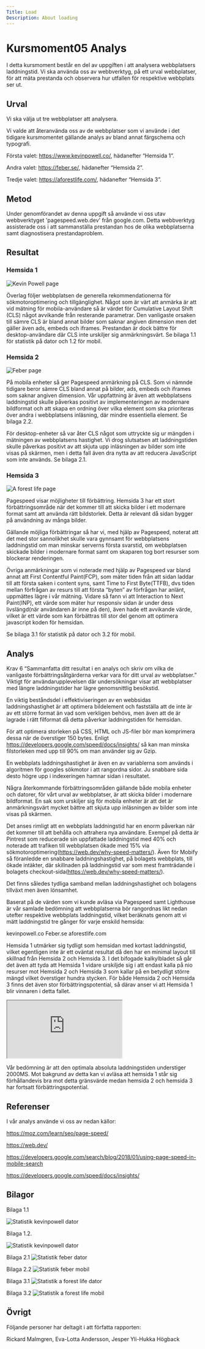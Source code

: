 ```yaml
---
Title: Load
Description: About loading
---
```


Kursmoment05 Analys
=======================

I detta kursmoment består en del av uppgiften i att analysera webbplatsers laddningstid.
Vi ska använda oss av webbverktyg, på ett urval webbplatser, för att mäta prestanda och observera hur utfallen för respektive webbplats ser ut.

Urval
-----------------------
Vi ska välja ut tre webbplatser att analysera.

Vi valde att återanvända oss av de webbplatser som vi använde i det tidigare kursmomentet gällande analys av bland annat färgschema och typografi.

Första valet: https://www.kevinpowell.co/, hädanefter “Hemsida 1”.

Andra valet: https://feber.se/, hädanefter “Hemsida 2”.

Tredje valet: https://aforestlife.com/, hädanefter “Hemsida 3”.
 

Metod
-----------------------

Under genomförandet av denna uppgift så använde vi oss utav webbverktyget 'pagespeed.web.dev' från google.com. Detta webbverktyg assisterade oss i att sammanställa prestandan hos de olika webbplatserna samt diagnostisera prestandaproblem.



Resultat
-----------------------

### Hemsida 1

<img class="analysis-img" src="%base_url%/image/hemsida1img.png&w=700&save-as=jpg" alt="Kevin Powell page">

Överlag följer webbplatsen de generella rekommendationerna för sökmotoroptimering och tillgänglighet. Något som är värt att anmärka är att vid mätning för mobila-användare så är värdet för Cumulative Layout Shift (CLS) något avvikande från resterande parametrar. Den vanligaste orsaken till sämre CLS är bland annat bilder som saknar angiven dimension men det gäller även ads, embeds och iframes. Prestandan är dock bättre för desktop-användare där CLS inte urskiljer sig anmärkningsvärt. Se bilaga 1.1 för statistik på dator och 1.2 för mobil.

### Hemsida 2

<img class="analysis-img" src="%base_url%/image/hemsida2img.png&w=700&save-as=jpg" alt="Feber page">

På mobila enheter så ger Pagespeed anmärkning på CLS. Som vi nämnde tidigare beror sämre CLS bland annat på bilder, ads, embeds och iframes som saknar angiven dimension.
Vår uppfattning är även att webbplatsens laddningstid skulle påverkas positivt av implementeringen av modernare bildformat och att skapa en ordning över vilka element som ska prioriteras över andra i webbplatsens inläsning, där mindre essentiella element. Se bilaga 2.2.

För desktop-enheter så var åter CLS något som uttryckte sig ur mängden i mätningen av webbplatsens hastighet. Vi drog slutsatsen att laddningstiden skulle påverkas positivt av att skjuta upp inläsningen av bilder som inte visas på skärmen, men i detta fall även dra nytta av att reducera JavaScript som inte används. Se bilaga 2.1.


### Hemsida 3

<img class="analysis-img" src="%base_url%/image/hemsida3img.png&w=700&save-as=jpg" alt="A forest life page">

Pagespeed visar möjligheter till förbättring. Hemsida 3 har ett stort förbättringsområde när det kommer till att skicka bilder i ett modernare format samt att använda rätt bildstorlek. Detta är relevant då sidan bygger på användning av många bilder. 

Gällande möjliga förbättringar så har vi, med hjälp av Pagespeed, noterat att det med stor sannolikhet skulle vara gynnsamt för webbplatsens laddningstid om man minskar serverns första svarstid, om webbplatsen skickade bilder i modernare format samt om skaparen tog bort resurser som blockerar renderingen.

Övriga anmärkningar som vi noterade med hjälp av Pagespeed var bland annat att
First Contentful Paint(FCP), som mäter tiden från att sidan laddar till att första saken i content syns, samt Time to First Byte(TTFB), dvs tiden mellan förfrågan av resurs till att första “byten” av förfrågan har anlänt, uppmättes lägre i vår mätning. Vidare så fann vi att Interaction to Next Paint(INP), ett värde som mäter hur responsiv sidan är under dess livslängd(när användaren är inne på den), även hade ett avvikande värde, vilket är ett värde som kan förbättras till stor del genom att optimera javascript koden för hemsidan.

Se bilaga 3.1 för statistik på dator och 3.2 för mobil.


Analys
-----------------------
Krav 6 “Sammanfatta ditt resultat i en analys och skriv om vilka de vanligaste förbättringsåtgärderna verkar vara för ditt urval av webbplatser.”
Viktigt för användarupplevelsen där undersökningar visar att webbplatser med längre laddningstider har lägre genomsnittlig besökstid.

En viktig beståndsdel i effektiviseringen av en webbsidas laddningshastighet är att optimera bildelement och fastställa att de inte är av ett större format än vad som verkligen behövs, men även att de är lagrade i rätt filformat då detta påverkar laddningstiden för hemsidan. 

För att optimera storleken på CSS, HTML och JS-filer bör man komprimera dessa när de överstiger 150 bytes. Enligt https://developers.google.com/speed/docs/insights/ så kan man minska filstorleken med upp till 90% om man använder sig av Gzip.

En webbplats laddningshastighet är även en av variablerna som används i algoritmen för googles sökmotor i att rangordna sidor. Ju snabbare sida desto högre upp i indexeringen hamnar sidan i resultatet.

Några återkommande förbättringsområden gällande både mobila enheter och datorer, för vårt urval av webbplatser, är att skicka bilder i modernare bildformat. En sak som urskiljer sig för mobila enheter är att det är anmärkningsvärt mycket bättre att skjuta upp inläsningen av bilder som inte visas på skärmen.

Det anses rimligt att en webbplats laddningstid har en enorm påverkan när det kommer till att behålla och attrahera nya användare. Exempel på detta är Pintrest som reducerade sin uppfattade laddningstid med 40% och noterade att trafiken till webbplatsen ökade med 15% via sökmotoroptimering(https://web.dev/why-speed-matters/). Även för Mobify så föranledde en snabbare laddningshastighet, på bolagets webbplats, till ökade intäkter, där skillnaden på laddningstid var som mest framträdande i bolagets checkout-sida(https://web.dev/why-speed-matters/). 

Det finns således tydliga samband mellan laddningshastighet och bolagens tillväxt men även lönsamhet.

Baserat på de värden som vi kunde avläsa via Pagespeed samt Lighthouse är vår samlade bedömning att webbplatserna bör rangordnas likt nedan utefter respektive webbplats laddningstid, vilket beräknats genom att vi mätt laddningstid tre gånger för varje enskild hemsida: 

kevinpowell.co
Feber.se
aforestlife.com

Hemsida 1 utmärker sig tydligt som hemsidan med kortast laddningstid, vilket egentligen inte är ett oväntat resultat då den har en minimal layout till skillnad från Hemsida 2 och Hemsida 3. I det bifogade kalkylbladet så går det även att tyda att Hemsida 1 vidare urskiljde sig i att endast kalla på nio resurser mot Hemsida 2 och Hemsida 3 som kallar på en betydligt större mängd vilket överstiger hundra stycken. För både Hemsida 2 och Hemsida 3 finns det även stor förbättringspotential, så därav anser vi att Hemsida 1 blir vinnaren i detta fallet.

<iframe class="spreadsheet" src="https://docs.google.com/spreadsheets/d/e/2PACX-1vTmFU97IHE0GotcE4FXNo_8dOboQlRHjePuEUy5DdoVHPxIPqwVMykQy9xbZ5GgJeKK-pDKzNd8n-LC/pubhtml?gid=0&amp;single=true&amp;widget=true&amp;headers=false"></iframe>

Vår bedömning är att den optimala absoluta laddningstiden understiger 2000MS. Mot bakgrund av detta kan vi avläsa att hemsida 1 står sig förhållandevis bra mot detta gränsvärde medan hemsida 2 och hemsida 3 har fortsatt förbättringspotential.

Referenser
-----------------------
I vår analys använde vi oss av nedan källor:

https://moz.com/learn/seo/page-speed/

https://web.dev/

https://developers.google.com/search/blog/2018/01/using-page-speed-in-mobile-search

https://developers.google.com/speed/docs/insights/

Bilagor
-----------------------
Bilaga 1.1

<img class="analysis-img" src="%base_url%/image/kevinpowellComp.png&w=700&save-as=jpg" alt="Statistik kevinpowell dator">

Bilaga 1.2.

<img class="analysis-img" src="%base_url%/image/kevinpowellMobile.png&w=700&save-as=jpg" alt="Statistik kevinpowell dator">


Bilaga 2.1
<img class="analysis-img" src="%base_url%/image/feberDator.JPG&w=700&save-as=jpg" alt="Statistik feber dator">

Bilaga 2.2
<img class="analysis-img" src="%base_url%/image/feberMobil.JPG&w=700&save-as=jpg" alt="Statistik feber mobil">

Bilaga 3.1
<img class="analysis-img" src="%base_url%/image/aflDesk.JPG&w=700&save-as=jpg" alt="Statistik a forest life dator">

Bilaga 3.2
<img class="analysis-img" src="%base_url%/image/aflMobile.JPG&w=700&save-as=jpg" alt="Statistik a forest life mobil">



Övrigt
-----------------------

Följande personer har deltagit i att författa rapporten:

Rickard Malmgren, Eva-Lotta Andersson, Jesper Yli-Hukka Högback
